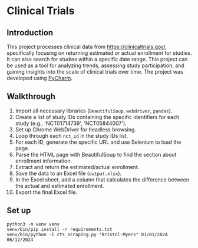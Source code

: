 # Clinical Trials

## Introduction

This project processes clinical data from https://clinicaltrials.gov/, specifically focusing on returning estimated or actual enrollment for studies. It can also search for studies within a specific date range. This project can be used as a tool for analyzing trends, assessing study participation, and gaining insights into the scale of clinical trials over time. The project was developed using [PyCharm](https://www.jetbrains.com/pycharm/).

## Walkthrough

1)  Import all necessary libraries (`BeautifulSoup`, `webdriver`, `pandas`).
2)  Create a list of study IDs containing the specific identifiers for each study (e.g., 'NCT01714739', 'NCT05844007').
3)  Set up Chrome WebDriver for headless browsing.
4)  Loop through each `nct_id` in the study IDs list.
5)  For each ID, generate the specific URL and use Selenium to load the page.
6)  Parse the HTML page with BeautifulSoup to find the section about enrollment information.
7)  Extract and return the estimated/actual enrollment.
8)  Save the data to an Excel file (`output.xlsx`).
9)  In the Excel sheet, add a column that calculates the difference between the actual and estimated enrollment.
10) Export the final Excel file.

## Set up

```
python3 -m venv venv
venv/bin/pip install -r requirements.txt 
venv/bin/python -i cts_scraping.py "Bristol-Myers" 01/01/2024 06/12/2024
```
